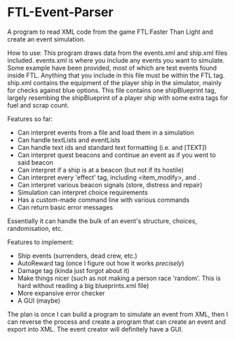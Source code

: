 # FTL-Event-Parser
A program to read XML code from the game FTL:Faster Than Light and create an event simulation.

How to use:
This program draws data from the events.xml and ship.xml files included. 
events.xml is where you include any events you want to simulate. Some example have been provided, most of which are test events found inside FTL. Anything that you include in this file must be within the FTL tag.
ship.xml contains the equipment of the player ship in the simulator, mainly for checks against blue options. This file contains one shipBlueprint tag, largely resembing the shipBlueprint of a player ship with some extra tags for fuel and scrap count.

Features so far:
- Can interpret events from a file and load them in a simulation
- Can handle textLists and eventLists
- Can handle text ids and standard text formatting (i.e. <text id="[ID]"/> and <text>[TEXT]</text>)
- Can interpret quest beacons and continue an event as if you went to said beacon
- Can interpret if a ship is at a beacon (but not if its hostile)
- Can interpret every 'effect' tag, including <item_modify>, <weapon> and <removeCrew>.
- Can interpret various beacon signals (store, distress and repair)
- Simulation can interpret choice requirements
- Has a custom-made command line with various commands
- Can return basic error messages

Essentially it can handle the bulk of an event's structure, choices, randomisation, etc.


Features to implement:
- Ship events (surrenders, dead crew, etc.)
- AutoReward tag (once I figure out how it works *precisely*)
- Damage tag (kinda just forgot about it)
- Make things nicer (such as not making a person race 'random'. This is hard without reading a big blueprints.xml file)
- More expansive error checker
- A GUI (maybe)


The plan is once I can build a program to simulate an event from XML, then I can reverse the process and create a program that can create an event and export into XML. The event creator will definitely have a GUI.